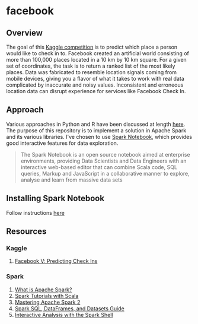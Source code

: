 # facebook

## Overview
The goal of this [Kaggle competition](https://www.kaggle.com/c/facebook-v-predicting-check-ins) is to predict which place a person would like to check in to. Facebook created an artificial world consisting of more than 100,000 places located in a 10 km by 10 km square. For a given set of coordinates, the task is to return a ranked list of the most likely places. Data was fabricated to resemble location signals coming from mobile devices, giving you a flavor of what it takes to work with real data complicated by inaccurate and noisy values. Inconsistent and erroneous location data can disrupt experience for services like Facebook Check In.

## Approach
Various approaches in Python and R have been discussed at length [here](https://www.kaggle.com/c/facebook-v-predicting-check-ins/kernels). The purpose of this repository is to implement a solution in Apache Spark and its various libraries. I've chosen to use [Spark Notebook](http://spark-notebook.io/), which provides good interactive features for data exploration.

> The Spark Notebook is an open source notebook aimed at enterprise environments, providing Data Scientists and Data Engineers with an interactive web-based editor that can combine Scala code, SQL queries, Markup and JavaScript in a collaborative manner to explore, analyse and learn from massive data sets

## Installing Spark Notebook
Follow instructions [here](https://github.com/spark-notebook/spark-notebook/blob/master/docs/quick_start.md)

## Resources

### Kaggle
1. [Facebook V: Predicting Check Ins](https://www.kaggle.com/c/facebook-v-predicting-check-ins)

### Spark
1. [What is Apache Spark?](https://www.supergloo.com/spark-tutorial/)
2. [Spark Tutorials with Scala](https://www.supergloo.com/spark-tutorial/spark-tutorials-scala/)
3. [Mastering Apache Spark 2](https://jaceklaskowski.gitbooks.io/mastering-apache-spark/content/)
4. [Spark SQL, DataFrames, and Datasets Guide](http://spark.apache.org/docs/latest/sql-programming-guide.html)
5. [Interactive Analysis with the Spark Shell](http://spark.apache.org/docs/latest/quick-start.html)
